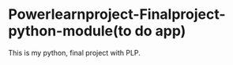# Powerlearnproject-Finalproject-python-module(to do app)
This is my python, final project with PLP.
